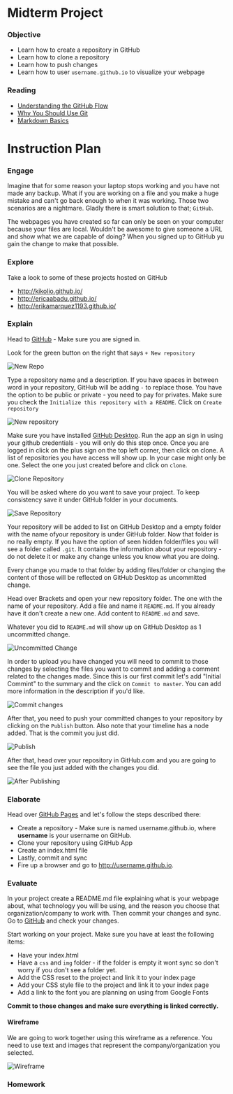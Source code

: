 # Midterm Project

### Objective
* Learn how to create a repository in GitHub
* Learn how to clone a repository
* Learn how to push changes
* Learn how to user `username.github.io` to visualize your webpage

### Reading
* [Understanding the GitHub Flow](https://guides.github.com/introduction/flow/index.html)
* [Why You Should Use Git](http://sixrevisions.com/git/why-you-should-use-git/)
* [Markdown Basics](https://help.github.com/articles/markdown-basics/)

# Instruction Plan

### Engage

Imagine that for some reason your laptop stops working and you have not made any backup. What if you are working on a file and you make a huge mistake and can't go back enough to when it was working. Those two scenarios are a nightmare. 
Gladly there is smart solution to that; `GitHub`.

The webpages you have created so far can only be seen on your computer because your files are local. Wouldn't be awesome to
give someone a URL and show what we are capable of doing? When you signed up to GitHub yu gain the change to make that
possible.

### Explore

Take a look to some of these projects hosted on GitHub
* http://kikolio.github.io/
* http://ericaabadu.github.io/
* http://erikamarquez1193.github.io/

### Explain

Head to [GitHub](http://www.github.com) - Make sure you are signed in.

Look for the green button on the right that says `+ New repository`

![New Repo](../images/new-repo-btn.jpg)

Type a repository name and a description. If you have spaces in between word in your repository, GitHub will be adding `-` to replace those.
You have the option to be public or private - you need to pay for privates. Make sure you check the `Initialize this repository with a README`. Click on `Create repository`

![New repository](../images/creating-repo.jpg)

Make sure you have installed [GitHub Desktop](https://desktop.github.com/). Run the app an sign in using your github credentials - you will only do this step once. Once you are logged in click on the plus sign on the top left corner, then click on clone. A list of repositories you have access will show up. In your case might only be one. Select the one you just created before and click on `clone`.

![Clone Repository](../images/clone-repo.jpg)

You will be asked where do you want to save your project. To keep consistency save it under GitHub folder in your documents.

![Save Repository](../images/save-repo.jpg)

Your repository will be added to list on GitHub Desktop and a empty folder with the name ofyour repository is under GitHub folder. Now that folder is no really empty. If you have the option of seen hidden folder/files you will see a folder called `.git`. It contains the information about your repository - do not delete it or make any change unless you know what you are doing.

Every change you made to that folder by adding files/folder or changing the content of those will be reflected on GitHub Desktop as uncommitted change.

Head over Brackets and open your new repository folder. The one with the name of your repository. Add a file and name it `README.md`. If you already have it don't create a new one. Add content to `README.md` and save.

Whatever you did to `README.md` will show up on GitHub Desktop as 1 uncommitted change.

![Uncommitted Change](../images/uncommitted-change.jpg)

In order to upload you have changed you will need to commit to those changes by selecting the files you want to commit and adding a comment related to the changes made. Since this is our first commit let's add "Initial Commint" to the summary and the click on `Commit to master`. You can add more information in the description if you'd like.

![Commit changes](../images/commit-change.jpg)

After that, you need to push your committed changes to your repository by clicking on the `Publish` button. Also note that your timeline has a node added. That is the commit you just did.

![Publish](../images/publish-btn.jpg)

After that, head over your repository in GitHub.com and you are going to see the file you just added with the changes you did.

![After Publishing](../images/after-publish.jpg)


### Elaborate

Head over [GitHub Pages](https://pages.github.com/) and let's follow the steps described there:

* Create a repository - Make sure is named username.github.io, where **username** is your username on GitHub.
* Clone your repository using GitHub App
* Create an index.html file
* Lastly, commit and sync
* Fire up a browser and go to http://username.github.io.

### Evaluate

In your project create a README.md file explaining what is your webpage about, what technology you will be using, and the reason you choose that organization/company to work with. Then commit your changes and sync. Go to [GitHub](http://github.com) and check your changes.

Start working on your project. Make sure you have at least the following items:
* Have your index.html
* Have a `css` and `img` folder - if the folder is empty it wont sync so don't worry if you don't see a folder yet.
* Add the CSS reset to the project and link it to your index page
* Add your CSS style file to the project and link it to your index page
* Add a link to the font you are planning on using from Google Fonts

**Commit to those changes and make sure everything is linked correctly.**

#### Wireframe

We are going to work together using this wireframe as a reference. You need to use text and images that represent the company/organization you selected.

![Wireframe](../images/wireframe-midterm.jpg)


### Homework
